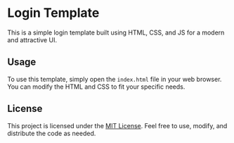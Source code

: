 # Login Template

This is a simple login template built using HTML, CSS, and JS for a modern and attractive UI.

## Usage

To use this template, simply open the `index.html` file in your web browser. You can modify the HTML and CSS to fit your specific needs.

## License

This project is licensed under the [MIT License](https://opensource.org/licenses/MIT). Feel free to use, modify, and distribute the code as needed.
